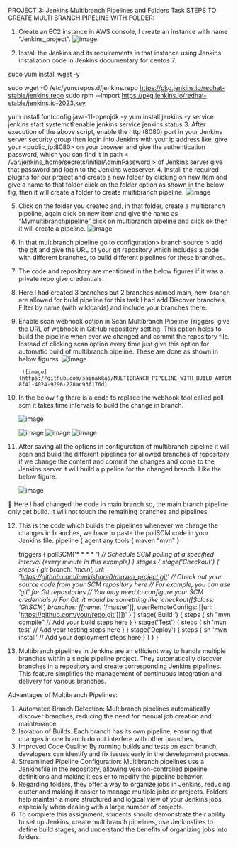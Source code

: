 PROJECT 3: Jenkins Multibranch Pipelines and Folders Task 
STEPS TO CREATE MULTI BRANCH PIPELINE WITH FOLDER:
1.	Create an EC2 instance in AWS console, I create an instance with name “Jenkins_project”.
     ![image](https://github.com/sainakka5/MULTIBRANCH_PIPELINE_WITH_BUILD_AUTOMATION_CODE/assets/136338958/eba3e614-5d39-4538-9b80-2380c0142331)

 
2.	Install the Jenkins and its requirements in that instance using Jenkins installation code in Jenkins documentary for centos 7.

sudo yum install wget -y

sudo wget -O /etc/yum.repos.d/jenkins.repo https://pkg.jenkins.io/redhat-stable/jenkins.repo
sudo rpm --import https://pkg.jenkins.io/redhat-stable/jenkins.io-2023.key

yum install fontconfig java-11-openjdk -y
yum install jenkins -y
service jenkins start
systemctl enable jenkins
service jenkins status
3.	After execution of the above script, enable the http (8080) port in your Jenkins server security group then login into Jenkins with your ip address like, give your <public_ip:8080> on your browser and give the authentication password, which you can find it in path 
 < /var/jenkins_home/secrets/initialAdminPassword > of Jenkins server give that password and login to the Jenkins webserver.
4.	Install the required plugins for our project and create a new folder by clicking on new item and give a name to that folder 
click on the folder option as shown in the below fig, then it will create a folder to create multibranch pipeline.
 ![image](https://github.com/sainakka5/MULTIBRANCH_PIPELINE_WITH_BUILD_AUTOMATION_CODE/assets/136338958/a35036b3-695d-48b2-8ac2-0fb1b2c981ea)


5.	Click on the folder you created and, in that folder, create a multibranch pipeline, again click on new item and give the name as “Mymultibranchpipeline” click on multibranch pipeline and click ok then it will create a pipeline.
 ![image](https://github.com/sainakka5/MULTIBRANCH_PIPELINE_WITH_BUILD_AUTOMATION_CODE/assets/136338958/226ed0d3-20c5-4284-9c53-a5aece2ae7fe)

6.	In that multibranch pipeline go to configuration> branch source > add the git and give the URL of your git repository which includes a code with different branches, to build different pipelines for these branches.
7.	The code and repository are mentioned in the below figures if it was a private repo give credentials.
8.	Here I had created 3 branches but 2 branches named main, new-branch are allowed for build pipeline for this task I had add Discover branches, Filter by name (with wildcards) and include your branches there.
9.	Enable scan webhook option in Scan Multibranch Pipeline Triggers, give the URL of webhook in GitHub repository setting. This option helps to build the pipeline when ever we changed and commit the repository file. Instead of clicking scan option every time just give this option for automatic build of multibranch pipeline. These are done as shown in below figures.
            ![image](https://github.com/sainakka5/MULTIBRANCH_PIPELINE_WITH_BUILD_AUTOMATION_CODE/assets/136338958/37bd1b1f-57c2-47fa-a080-9da1ee0b29a0)

         ![image](https://github.com/sainakka5/MULTIBRANCH_PIPELINE_WITH_BUILD_AUTOMATION_CODE/assets/136338958/009de06a-8f41-4024-9296-228ac93f176d)

     
10.	In the below fig there is a code to replace the webhook tool called poll scm it takes time intervals to build the change in branch.

    
       ![image](https://github.com/sainakka5/MULTIBRANCH_PIPELINE_WITH_BUILD_AUTOMATION_CODE/assets/136338958/35f2d7a5-bb5a-4b8a-98fd-7b3d92443ee4)

     ![image](https://github.com/sainakka5/MULTIBRANCH_PIPELINE_WITH_BUILD_AUTOMATION_CODE/assets/136338958/eb8ba322-0659-4db1-a45f-1b3a7e9e633f)
      ![image](https://github.com/sainakka5/MULTIBRANCH_PIPELINE_WITH_BUILD_AUTOMATION_CODE/assets/136338958/b67997f0-3b58-48b4-974e-c2ecb110eb7a)
     ![image](https://github.com/sainakka5/MULTIBRANCH_PIPELINE_WITH_BUILD_AUTOMATION_CODE/assets/136338958/d53d3d53-c553-4bab-a697-a82f9b182657)

 
 
11.	After saving all the options in configuration of multibranch pipeline it will scan and build the different pipelines for allowed branches of repository
if we change the content and commit the changes and come to the Jenkins server it will build a pipeline for the changed branch. Like the below figure.
 
     ![image](https://github.com/sainakka5/MULTIBRANCH_PIPELINE_WITH_BUILD_AUTOMATION_CODE/assets/136338958/c678a998-3105-46c9-ab97-17c917ddb8c7)

	Here I had changed the code in main branch so, the main branch pipeline only get build. It will not touch the remaining branches and pipelines

12.	This is the code which builds the pipelines whenever we change the changes in branches, we have to paste the pollSCM code in your Jenkins file.
pipeline {
    agent any
    tools {
        maven "mvn"
    }
    
    triggers {
        pollSCM('* * * * *') // Schedule SCM polling at a specified interval (every minute in this example)
    }
    stages {
        stage('Checkout') {
            steps {
                git branch: 'main', url: 'https://github.com/iamkishore0/maven_project.git'
                // Check out your source code from your SCM repository here
                // For example, you can use 'git' for Git repositories
                // You may need to configure your SCM credentials
                // For Git, it would be something like 'checkout([$class: 'GitSCM', branches: [[name: '*/master']], userRemoteConfigs: [[url: 'https://github.com/your/repo.git']]])'
            }
        }
        stage('Build ') {
            steps {
                sh "mvn compile"
                // Add your build steps here
            }
        }
        stage('Test') {
            steps {
                sh 'mvn test'
                // Add your testing steps here
            }
        }
        stage('Deploy') {
            steps {
                sh 'mvn install'
                // Add your deployment steps here
            }
        }
    }
}
13.	Multibranch pipelines in Jenkins are an efficient way to handle multiple branches within a single pipeline project. They automatically discover branches in a repository and create corresponding Jenkins pipelines. This feature simplifies the management of continuous integration and delivery for various branches.

Advantages of Multibranch Pipelines:
1.	Automated Branch Detection: Multibranch pipelines automatically discover branches, reducing the need for manual job creation and maintenance.
2.	Isolation of Builds: Each branch has its own pipeline, ensuring that changes in one branch do not interfere with other branches.
3.	Improved Code Quality: By running builds and tests on each branch, developers can identify and fix issues early in the development process.
4.	Streamlined Pipeline Configuration: Multibranch pipelines use a Jenkinsfile in the repository, allowing version-controlled pipeline definitions and making it easier to modify the pipeline behavior.
5.	Regarding folders, they offer a way to organize jobs in Jenkins, reducing clutter and making it easier to manage multiple jobs or projects. Folders help maintain a more structured and logical view of your Jenkins jobs, especially when dealing with a large number of projects.
6.	To complete this assignment, students should demonstrate their ability to set up Jenkins, create multibranch pipelines, use Jenkinsfiles to define build stages, and understand the benefits of organizing jobs into folders.
